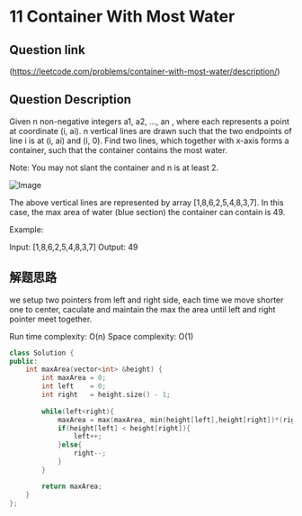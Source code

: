 # 11 Container With Most Water

## Question link
(https://leetcode.com/problems/container-with-most-water/description/)

## Question Description
Given n non-negative integers a1, a2, ..., an , where each represents a point at coordinate (i, ai). n vertical lines are drawn such that the two endpoints of line i is at (i, ai) and (i, 0). Find two lines, which together with x-axis forms a container, such that the container contains the most water.

Note: You may not slant the container and n is at least 2.

 ![Image](https://s3-lc-upload.s3.amazonaws.com/uploads/2018/07/17/question_11.jpg)


The above vertical lines are represented by array [1,8,6,2,5,4,8,3,7]. In this case, the max area of water (blue section) the container can contain is 49.


Example:

Input: [1,8,6,2,5,4,8,3,7]
Output: 49


## 解题思路
we setup two pointers from left and right side, each time we move shorter one to center, caculate and maintain the max the area
until left and right pointer meet together.

Run time complexity: O(n)
Space complexity: O(1)

```c++
class Solution {
public:
    int maxArea(vector<int> &height) {
        int maxArea = 0;
        int left    = 0;
        int right   = height.size() - 1;
        
        while(left<right){
            maxArea = max(maxArea, min(height[left],height[right])*(right-left)); //why right-left??
            if(height[left] < height[right]){
                left++;
            }else{
                right--;
            }
        }

    	return maxArea;
    }
};
```